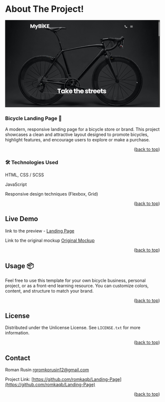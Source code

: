 <a id="readme-top"></a>
<!-- ABOUT THE PROJECT -->
# About The Project!

![Landing Page](chrome_6hswDYY0ys-1.png)
### Bicycle Landing Page 🚴

A modern, responsive landing page for a bicycle store or brand. This project showcases a clean and attractive layout designed to promote bicycles, highlight features, and encourage users to explore or make a purchase.
<p align="right">(<a href="#readme-top">back to top</a>)</p>


### 🛠️ Technologies Used

HTML, CSS / SCSS

JavaScript

Responsive design techniques (Flexbox, Grid)
<p align="right">(<a href="#readme-top">back to top</a>)</p>


<!-- GETTING STARTED -->
## Live Demo

link to the preview  - [Landing Page](https://romkaqb.github.io/Landing-Page/)

Link to the original mockup [Original Mockup](https://www.figma.com/design/NZQAIydtHo5QkINyGLHNcq/BIKE-New-Version?node-id=0-1&p=f)

<p align="right">(<a href="#readme-top">back to top</a>)</p>

<!-- USAGE EXAMPLES -->
## Usage 📦
Feel free to use this template for your own bicycle business, personal project, or as a front-end learning resource. You can customize colors, content, and structure to match your brand.

<p align="right">(<a href="#readme-top">back to top</a>)</p>

<!-- LICENSE -->
## License

Distributed under the Unlicense License. See `LICENSE.txt` for more information.

<p align="right">(<a href="#readme-top">back to top</a>)</p>

<!-- CONTACT -->
## Contact

Roman Rusin rgromkorusin12@gmail.com

Project Link: [https://github.com/romkaqb/Landing-Page](https://github.com/romkaqb/Landing-Page)

<p align="right">(<a href="#readme-top">back to top</a>)</p>
